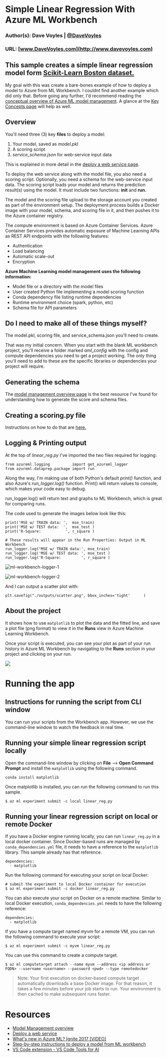 # Simple Linear Regression With Azure ML Workbench

### Author(s): Dave Voyles | [@DaveVoyles](http://www.twitter.com/DaveVoyles)
### URL: [www.DaveVoyles.com](http://www.davevoyles.com)

This sample creates a simple linear regression model form [Scikit-Learn Boston dataset.](http://scikit-learn.org/stable/modules/generated/sklearn.datasets.load_boston.html)
----------
My goal with this was create a bare-bones example of how to deploy a model to Azure from ML Workbench. I couldnt find another example which did only that. Before going any further, I'd recommend reading the [conceptual overview of Azure ML model management](https://docs.microsoft.com/en-us/azure/machine-learning/preview/model-management-overview). A glance at the [Key Concepts page](https://docs.microsoft.com/en-us/azure/machine-learning/preview/overview-general-concepts) will help as well. 

## Overview
You'll need three (3) key **files** to deploy a model:
 1. Your model, saved as *model.pkl*
 2. A scoring script 
 3. *service_schema.json* for web-service input data

This is explained in more detail in the [deploy a web service page](https://docs.microsoft.com/en-us/azure/machine-learning/preview/model-management-service-deploy).

To deploy the web service along with the model file, you also need a scoring script. Optionally, you need a schema for the web-service input data. The scoring script loads your model and returns the prediction result(s) using the model. It must include two functions: **init** and **run.**

The model and the scoring file upload to the storage account you created as part of the environment setup. The deployment process builds a Docker image with your model, schema, and scoring file in it, and then pushes it to the Azure container registry.

The compute environment is based on Azure Container Services. Azure Container Services provides automatic exposure of Machine Learning APIs as REST API endpoints with the following features:

* Authentication
* Load balancing
* Automatic scale-out
* Encryption

**Azure Machine Learning model management uses the following information:**
* Model file or a directory with the model files
* User created Python file implementing a model scoring function
* Conda dependency file listing runtime dependencies
* Runtime environment choice (spark, python, etc) 
* Schema file for API parameters

## Do I need to make all of these things myself?
The model.pkl, scoring file, and service_schema.json you'll need to create.

That was my initial concern. When you start with the blank ML workbench project, you'll receive a folder marked *aml_config* with the config and compute dependencies you need to get a project working. The only thing you'll need to add to these are the specific libraries or dependencies your project will require. 


## Generating the schema 
The [model management overview page](https://docs.microsoft.com/en-us/azure/machine-learning/preview/model-management-service-deploy#2-create-a-schemajson-file) is the best resource I've found for understanding how to generate the score and schema files. 

## Creating a scoring.py file
Instructions on how to do that are [here.](https://docs.microsoft.com/en-us/azure/machine-learning/preview/model-management-service-deploy#3-create-a-scorepy-file)


## Logging & Printing output
At the top of *linear_reg.py* I've imported the two files required for logging:

``` 
from azureml.logging          import get_azureml_logger
from azureml.dataprep.package import run
```

Along the way, I'm making use of both Python's default *print()* function, and also Azure's *run_logger.log()* function. Print() will return values to console, which makes your code easy to debug.

run_logger.log() will return text and graphs to ML Workbench, which is great for comparing runs.

The code used to generate the images below look like this:

```
print('MSE w/ TRAIN data: ',  mse_train)
print('MSE w/ TEST data:  ',  mse_test )
print('R-Square:           ', r_square )

# These results will appear in the Run Properties: Output in ML Workbench
run_logger.log('MSE w/ TRAIN data:', mse_train)
run_logger.log('MSE w/ TEST data: ', mse_test )
run_logger.log('R-Square:         ', r_square )
```

![ml-workbench-logger-1](https://www.dropbox.com/s/5qpsj3d0aljukdt/ml-workbench-logger-1.png?raw=1)

![ml-workbench-logger-2](https://www.dropbox.com/s/1ebv6k91egjouu4/ml-workbench-logger-2.png?raw=1)

And I can output a scatter plot with:

```plt.savefig("./outputs/scatter.png", bbox_inches='tight'      )```

## About the project
It shows how to use `matplotlib` to plot the data and the fitted line, and save a plot file (png format) to view it in the **Runs** view  in Azure Machine Learning Workbench.

Once your script is executed, you can see your plot as part of your run history in Azure ML Workbench by navigating to the **Runs** section in your project and clicking on your run. 

![](./docs/simplelrplot.png)

# Running the app

## Instructions for running the script from CLI window
You can run your scripts from the Workbench app. However, we use the command-line window to watch the feedback in real time.

## Running your simple linear regression script locally
Open the command-line window by clicking on **File** --> **Open Command Prompt** and install the `matplotlib` using the following command.

```
conda install matplotlib
```

Once matplotlib is installed, you can run the following command to run this sample. 

```
$ az ml experiment submit -c local linear_reg.py
```

## Running your linear regression script on local or remote Docker
If you have a Docker engine running locally, you can run `linear_reg.py` in a local docker container. Since Docker-based runs are managed by `conda_dependencies.yml` file, it needs to have a reference to the `matplotlib` library. This sample already has that reference. 

```
dependencies:
  - matplotlib
```

Run the following command for executing your script on local Docker:
```
# submit the experiment to local Docker container for execution
$ az ml experiment submit -c docker linear_reg.py
```

You can also execute your script on Docker on a remote machine. Similar to local Docker execution, `conda_dependencies.yml` needs to have the following reference:
```
dependencies:
  - matplotlib

```
If you have a compute target named _myvm_ for a remote VM, you can run the following command to execute your script:

```
$ az ml experiment submit -c myvm linear_reg.py
```

You can use this command to create a compute target.
```
$ az ml computetarget attach --name myvm --address <ip address or FQDN> --username <username> --password <pwd> --type remotedocker
```

>Note: Your first execution on docker-based compute target automatically downloads a base Docker image. For that reason, it takes a few minutes before your job starts to run. Your environment is then cached to make subsequent runs faster. 


# Resources

* [Model Management overview](https://docs.microsoft.com/en-us/azure/machine-learning/preview/model-management-overview)
* [Deploy a web service](https://docs.microsoft.com/en-us/azure/machine-learning/preview/model-management-service-deploy)
* [What's new in Azure ML? Ignite 2017 [VIDEO]]()
* [Step-by-step instructions to deploy a model from ML workbench](https://www.microsoft.com/developerblog/2017/10/24/bird-detection-with-azure-ml-workbench/#depl_link)
* [VS Code extension - VS Code Tools for AI](https://marketplace.visualstudio.com/items?itemName=ms-toolsai.vscode-ai)


